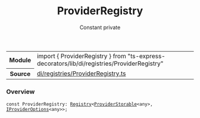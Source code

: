 <header class="symbol-info-header">    <h1 id="providerregistry">ProviderRegistry</h1>    <label class="symbol-info-type-label const">Constant</label>    <label class="api-type-label private">private</label>  </header>
<section class="symbol-info">      <table class="is-full-width">        <tbody>        <tr>          <th>Module</th>          <td>            <div class="lang-typescript">                <span class="token keyword">import</span> { ProviderRegistry }                 <span class="token keyword">from</span>                 <span class="token string">"ts-express-decorators/lib/di/registries/ProviderRegistry"</span>                            </div>          </td>        </tr>        <tr>          <th>Source</th>          <td>            <a href="https://romakita.github.io/ts-express-decorators/#//blob/v2.19.0/src/di/registries/ProviderRegistry.ts#L0-L0">                di/registries/ProviderRegistry.ts            </a>        </td>        </tr>                </tbody>      </table>    </section>

### Overview

<pre><code class="typescript-lang"><span class="token keyword">const</span> ProviderRegistry<span class="token punctuation">:</span> <a href="#api/common/core/registry"><span class="token">Registry</span></a><<a href="#api/common/di/providerstorable"><span class="token">ProviderStorable</span></a><<span class="token keyword">any</span>><span class="token punctuation">,</span> <a href="#api/common/di/iprovideroptions"><span class="token">IProviderOptions</span></a><<span class="token keyword">any</span>>><span class="token punctuation">;</span></code></pre>
